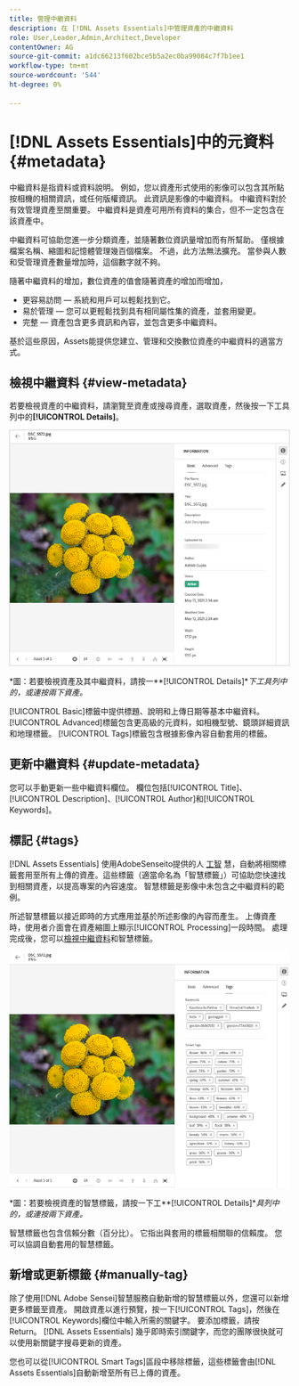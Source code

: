 ```yaml
---
title: 管理中繼資料
description: 在 [!DNL Assets Essentials]中管理資產的中繼資料
role: User,Leader,Admin,Architect,Developer
contentOwner: AG
source-git-commit: a1dc66213f602bce5b5a2ec0ba99084c7f7b1ee1
workflow-type: tm+mt
source-wordcount: '544'
ht-degree: 0%

---
```



# [!DNL Assets Essentials]中的元資料 {#metadata}

中繼資料是指資料或資料說明。 例如，您以資產形式使用的影像可以包含其所點按相機的相關資訊，或任何版權資訊。 此資訊是影像的中繼資料。 中繼資料對於有效管理資產至關重要。 中繼資料是資產可用所有資料的集合，但不一定包含在該資產中。

中繼資料可協助您進一步分類資產，並隨著數位資訊量增加而有所幫助。 僅根據檔案名稱、縮圖和記憶體管理幾百個檔案。 不過，此方法無法擴充。 當參與人數和受管理資產數量增加時，這個數字就不夠。

隨著中繼資料的增加，數位資產的值會隨著資產的增加而增加，

* 更容易訪問 — 系統和用戶可以輕鬆找到它。
* 易於管理 — 您可以更輕鬆找到具有相同屬性集的資產，並套用變更。
* 完整 — 資產包含更多資訊和內容，並包含更多中繼資料。

基於這些原因，Assets能提供您建立、管理和交換數位資產的中繼資料的適當方式。

## 檢視中繼資料 {#view-metadata}

若要檢視資產的中繼資料，請瀏覽至資產或搜尋資產，選取資產，然後按一下工具列中的&#x200B;**[!UICONTROL Details]**。

![檢視資產的中繼資料](assets/metadata-view1.png)

*圖：若要檢視資產及其中繼資料，請按一&#x200B;**[!UICONTROL Details]**下工具列中的，或連按兩下資產。*

[!UICONTROL Basic]標籤中提供標題、說明和上傳日期等基本中繼資料。 [!UICONTROL Advanced]標籤包含更高級的元資料，如相機型號、鏡頭詳細資訊和地理標籤。 [!UICONTROL Tags]標籤包含根據影像內容自動套用的標籤。

## 更新中繼資料 {#update-metadata}

您可以手動更新一些中繼資料欄位。 欄位包括[!UICONTROL Title]、[!UICONTROL Description]、[!UICONTROL Author]和[!UICONTROL Keywords]。

## 標記 {#tags}

[!DNL Assets Essentials] 使用AdobeSenseito提供的人 [工智](https://www.adobe.com/sensei.html) 慧，自動將相關標籤套用至所有上傳的資產。這些標籤（適當命名為「智慧標籤」）可協助您快速找到相關資產，以提高專案的內容速度。 智慧標籤是影像中未包含之中繼資料的範例。

所述智慧標籤以接近即時的方式應用並基於所述影像的內容而產生。 上傳資產時，使用者介面會在資產縮圖上顯示[!UICONTROL Processing]一段時間。 處理完成後，您可以[檢視中繼資料](#view-metadata)和智慧標籤。

![檢視資產的智慧標籤](assets/metadata-view-tags.png)

*圖：若要檢視資產的智慧標籤，請按一下工&#x200B;**[!UICONTROL Details]**具列中的，或連按兩下資產。*

智慧標籤也包含信賴分數（百分比）。 它指出與套用的標籤相關聯的信賴度。 您可以協調自動套用的智慧標籤。

## 新增或更新標籤 {#manually-tag}

除了使用[!DNL Adobe Sensei]智慧服務自動新增的智慧標籤以外，您還可以新增更多標籤至資產。 開啟資產以進行預覽，按一下[!UICONTROL Tags]，然後在[!UICONTROL Keywords]欄位中輸入所需的關鍵字。 要添加標籤，請按Return。 [!DNL Assets Essentials] 幾乎即時索引關鍵字，而您的團隊很快就可以使用新關鍵字搜尋更新的資產。

您也可以從[!UICONTROL Smart Tags]區段中移除標籤，這些標籤會由[!DNL Assets Essentials]自動新增至所有已上傳的資產。

<!-- TBD: Queries for PM and engg.

Can we edit the existing metadata in any form?

How to moderate smart tags?

Allow or deny list for smart tags?

What about Tags displayed just above Smart Tags in the UI?

Is there a detailed metadata tab. Where do the other details of an asset go?

How can one search based strictly on the metadata. Similar to AEM Assets GQL queries.
-->

<!-- TBD: Link to related articles if any.

>[!MORELIKETHIS]
>
>* [Search assets](search.md).
-->
